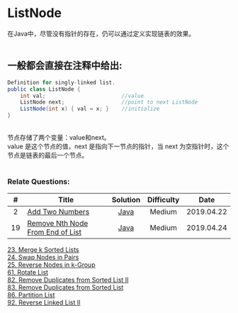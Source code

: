 # ListNode

在Java中，尽管没有指针的存在，仍可以通过定义实现链表的效果。<br>
<br>


## 一般都会直接在注释中给出: 

```JAVA
Definition for singly-linked list.
public class ListNode {
    int val;                        //value
    ListNode next;                  //point to next ListNode
    ListNode(int x) { val = x; }    //initialize
}
```

<br>
节点存储了两个变量：value和next。<br>
value 是这个节点的值，next 是指向下一节点的指针，当 next 为空指针时，这个节点是链表的最后一个节点。
<br>
<br>


### Relate Questions:

| # | Title | Solution | Difficulty | Date |
|:-:|---|:-:|:-:|:-:|
|2|[Add Two Numbers](https://leetcode.com/problems/add-two-numbers/)|[Java](https://github.com/Zingg7/LeetCode/blob/master/2.%20Add%20Two%20Numbers.md)|Medium|2019.04.22|
|19|[Remove Nth Node From End of List](https://leetcode.com/problems/remove-nth-node-from-end-of-list/)|[Java](https://github.com/Zingg7/LeetCode/blob/master/19.%20Remove%20Nth%20Node%20From%20End%20of%20List.md)|Medium|2019.04.24|

[23. Merge k Sorted Lists](https://leetcode.com/problems/merge-k-sorted-lists/)<br>
[24. Swap Nodes in Pairs](https://leetcode.com/problems/swap-nodes-in-pairs/)<br>
[25. Reverse Nodes in k-Group](https://leetcode.com/problems/reverse-nodes-in-k-group/)<br>
[61. Rotate List](https://leetcode.com/problems/rotate-list/)<br>
[82. Remove Duplicates from Sorted List II](https://leetcode.com/problems/remove-duplicates-from-sorted-list-ii/)<br>
[83. Remove Duplicates from Sorted List](https://leetcode.com/problems/remove-duplicates-from-sorted-list/)<br>
[86. Partition List](https://leetcode.com/problems/partition-list/)<br>
[92. Reverse Linked List II](https://leetcode.com/problems/reverse-linked-list-ii/)<br>
